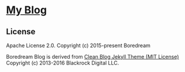 [My Blog](https://boredream.github.io)
================================

License
-------

Apache License 2.0.
Copyright (c) 2015-present Boredream

Boredream Blog is derived from [Clean Blog Jekyll Theme (MIT License)](https://github.com/BlackrockDigital/startbootstrap-clean-blog-jekyll/)
Copyright (c) 2013-2016 Blackrock Digital LLC.
